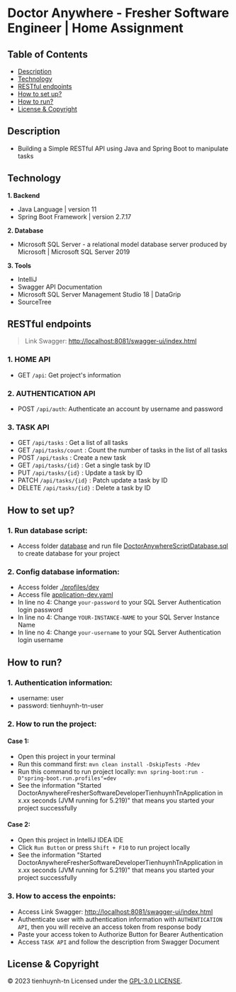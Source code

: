 # Doctor Anywhere - Fresher Software Engineer | Home Assignment


## Table of Contents
- [Description](#description)
- [Technology](#technology)
- [RESTful endpoints](#restful-endpoints)
- [How to set up?](#how-to-set-up)
- [How to run?](#how-to-run)
- [License & Copyright](#license--copyright)

## Description
- Building a Simple RESTful API using Java and Spring Boot to manipulate tasks

## Technology
**1. Backend**
- Java Language | version 11
- Spring Boot Framework | version 2.7.17

**2. Database**
- Microsoft SQL Server - a relational model database server produced by Microsoft | Microsoft SQL Server 2019

**3. Tools**
- IntelliJ
- Swagger API Documentation
- Microsoft SQL Server Management Studio 18 | DataGrip
- SourceTree

## RESTful endpoints
> Link Swagger: [http://localhost:8081/swagger-ui/index.html](http://localhost:8081/swagger-ui/index.html)
### 1. HOME API
- GET `/api`: Get project's information
### 2. AUTHENTICATION API
- POST `/api/auth`: Authenticate an account by username and password
### 3. TASK API
- GET `/api/tasks` : Get a list of all tasks
- GET `/api/tasks/count` : Count the number of tasks in the list of all tasks
- POST `/api/tasks` : Create a new task
- GET `/api/tasks/{id}` : Get a single task by ID
- PUT `/api/tasks/{id}` : Update a task by ID
- PATCH `/api/tasks/{id}` : Patch update a task by ID
- DELETE `/api/tasks/{id}` : Delete a task by ID

## How to set up?
### 1. Run database script:
- Access folder [database](database) and run file [DoctorAnywhereScriptDatabase.sql](./database/DoctorAnywhereScriptDatabase.sql) to create database for your project

### 2. Config database information:
- Access folder [./profiles/dev](./src/main/resources/profiles/dev)
- Access file [application-dev.yaml](./src/main/resources/profiles/dev/application-dev.yaml)
- In line no 4: Change `your-password` to your SQL Server Authentication login password
- In line no 4: Change `YOUR-INSTANCE-NAME` to your SQL Server Instance Name
- In line no 4: Change `your-username` to your SQL Server Authentication login username

## How to run?
### 1. Authentication information:
- username: user
- password: tienhuynh-tn-user

### 2. How to run the project:
#### Case 1:
- Open this project in your terminal
- Run this command first: `mvn clean install -DskipTests -Pdev`
- Run this command to run project locally: `mvn spring-boot:run -D"spring-boot.run.profiles"=dev`
- See the information "Started DoctorAnywhereFresherSoftwareDeveloperTienhuynhTnApplication in x.xx seconds (JVM running for 5.219)" that means you started your project successfully

#### Case 2:
- Open this project in IntelliJ IDEA IDE
- Click `Run Button` or press `Shift + F10` to run project locally
- See the information "Started DoctorAnywhereFresherSoftwareDeveloperTienhuynhTnApplication in x.xx seconds (JVM running for 5.219)" that means you started your project successfully

### 3. How to access the enpoints:
- Access Link Swagger: [http://localhost:8081/swagger-ui/index.html](http://localhost:8081/swagger-ui/index.html)
- Authenticate user with authentication information with `AUTHENTICATION API`, then you will receive an access token from response body
- Paste your access token to Authorize Button for Bearer Authentication
- Access `TASK API` and follow the description from Swagger Document 

## License & Copyright
&copy; 2023 tienhuynh-tn Licensed under the [GPL-3.0 LICENSE](https://www.gnu.org/licenses/gpl-3.0.html).
